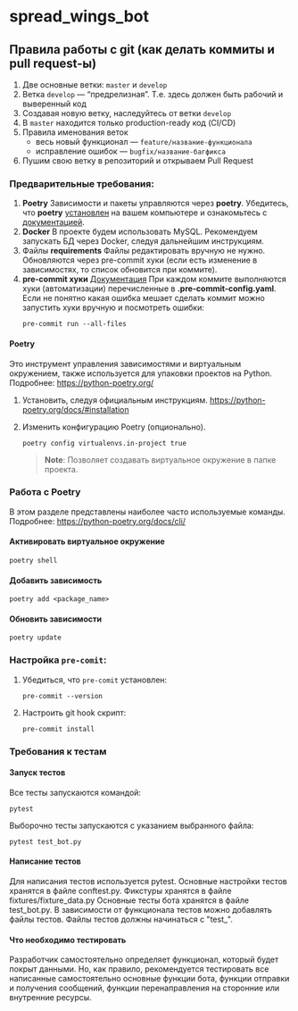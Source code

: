 # spread_wings_bot


## Правила работы с git (как делать коммиты и pull request-ы)

1. Две основные ветки: `master` и `develop`
2. Ветка `develop` — “предрелизная”. Т.е. здесь должен быть рабочий и выверенный код
3. Создавая новую ветку, наследуйтесь от ветки `develop`
4. В `master` находится только production-ready код (CI/CD)
5. Правила именования веток
   - весь новый функционал — `feature/название-функционала`
   - исправление ошибок — `bugfix/название-багфикса`
6. Пушим свою ветку в репозиторий и открываем Pull Request


### Предварительные требования:

1. **Poetry** Зависимости и пакеты управляются через **poetry**. Убедитесь, что **poetry** [установлен](https://python-poetry.org/docs/#osx--linux--bashonwindows-install-instructions) на вашем компьютере и ознакомьтесь с [документацией](https://python-poetry.org/docs/cli/).
2. **Docker** В проекте будем использовать MySQL. Рекомендуем запускать БД через Docker, следуя дальнейшим инструкциям.
3. Файлы **requirements** Файлы редактировать вручную не нужно. Обновляются через pre-commit хуки (если есть изменение в зависимостях, то список обновится при коммите).
4. **pre-commit хуки**
   [Документация](https://pre-commit.com)
   При каждом коммите выполняются хуки (автоматизации) перечисленные в **.pre-commit-config.yaml**. Если не понятно какая ошибка мешает сделать коммит можно запустить хуки вручную и посмотреть ошибки:
   ```shell
   pre-commit run --all-files
   ```

#### Poetry

Это инструмент управления зависимостями и виртуальным окружением,
также используется для упаковки проектов на Python.
Подробнее: https://python-poetry.org/

1. Установить, следуя официальным инструкциям.
    https://python-poetry.org/docs/#installation

2. Изменить конфигурацию Poetry (опционально).
    ```shell
    poetry config virtualenvs.in-project true
    ```
    > **Note**:
    > Позволяет создавать виртуальное окружение в папке проекта.

### Работа с Poetry

В этом разделе представлены наиболее часто используемые команды.
Подробнее: https://python-poetry.org/docs/cli/

#### Активировать виртуальное окружение
```shell
poetry shell
```

#### Добавить зависимость
```shell
poetry add <package_name>
```

#### Обновить зависимости
```shell
poetry update
```

### Настройка ```pre-comit```:

1. Убедиться, что ```pre-comit``` установлен:
   ```shell
   pre-commit --version
   ```
2. Настроить git hook скрипт:
   ```shell
   pre-commit install
   ```


### Требования к тестам
#### Запуск тестов
Все тесты запускаются командой:
   ```shell
   pytest
   ```
Выборочно тесты запускаются с указанием выбранного файла:
   ```shell
   pytest test_bot.py
   ```

#### Написание тестов
Для написания тестов используется pytest.
Основные настройки тестов хранятся в файле conftest.py.
Фикстуры хранятся в файле fixtures/fixture_data.py
Основные тесты бота хранятся в файле test_bot.py. В зависимости от функционала
тестов можно добавлять файлы тестов. Файлы тестов должны начинаться с "test_".

#### Что необходимо тестировать
Разработчик самостоятельно определяет функционал, который будет покрыт 
данными. Но, как правило, рекомендуется тестировать все написанные 
самостоятельно основные функции бота, функции отправки и получения сообщений,
функции перенаправления на сторонние или внутренние ресурсы.
